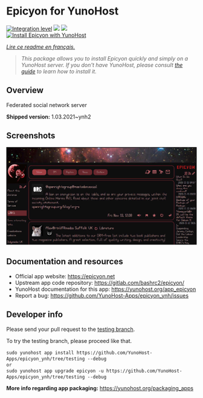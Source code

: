 <!--
N.B.: This README was automatically generated by https://github.com/YunoHost/apps/tree/master/tools/README-generator
It shall NOT be edited by hand.
-->

# Epicyon for YunoHost

[![Integration level](https://dash.yunohost.org/integration/epicyon.svg)](https://dash.yunohost.org/appci/app/epicyon) ![](https://ci-apps.yunohost.org/ci/badges/epicyon.status.svg) ![](https://ci-apps.yunohost.org/ci/badges/epicyon.maintain.svg)  
[![Install Epicyon with YunoHost](https://install-app.yunohost.org/install-with-yunohost.svg)](https://install-app.yunohost.org/?app=epicyon)

*[Lire ce readme en français.](./README_fr.md)*

> *This package allows you to install Epicyon quickly and simply on a YunoHost server.
If you don't have YunoHost, please consult [the guide](https://yunohost.org/#/install) to learn how to install it.*

## Overview

Federated social network server

**Shipped version:** 1.03.2021~ynh2



## Screenshots

![](./doc/screenshots/screenshot_starlight.jpg)

## Documentation and resources

* Official app website: https://epicyon.net
* Upstream app code repository: https://gitlab.com/bashrc2/epicyon/
* YunoHost documentation for this app: https://yunohost.org/app_epicyon
* Report a bug: https://github.com/YunoHost-Apps/epicyon_ynh/issues

## Developer info

Please send your pull request to the [testing branch](https://github.com/YunoHost-Apps/epicyon_ynh/tree/testing).

To try the testing branch, please proceed like that.
```
sudo yunohost app install https://github.com/YunoHost-Apps/epicyon_ynh/tree/testing --debug
or
sudo yunohost app upgrade epicyon -u https://github.com/YunoHost-Apps/epicyon_ynh/tree/testing --debug
```

**More info regarding app packaging:** https://yunohost.org/packaging_apps